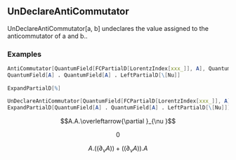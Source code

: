 ##  UnDeclareAntiCommutator 

UnDeclareAntiCommutator[a, b] undeclares the value assigned to the anticommutator of a and b..

###  Examples 

```mathematica
AntiCommutator[QuantumField[FCPartialD[LorentzIndex[xxx_]], A], QuantumField[A]] = 0;
QuantumField[A] . QuantumField[A] . LeftPartialD[\[Nu]] 
 
ExpandPartialD[%] 
 
UnDeclareAntiCommutator[QuantumField[FCPartialD[LorentzIndex[xxx_]], A], QuantumField[A]];
ExpandPartialD[QuantumField[A] . QuantumField[A] . LeftPartialD[\[Nu]]]
```

$$A.A.\overleftarrow{\partial }_{\nu }$$

$$0$$

$$A.\left(\left.(\partial _{\nu }A\right)\right)+\left(\left.(\partial _{\nu }A\right)\right).A$$